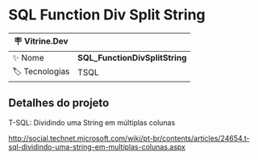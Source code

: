 <h1 align="left">SQL Function Div Split String</h1>

| :placard: Vitrine.Dev |  |
| -------------  | --- |
| :sparkles: Nome        | **SQL_FunctionDivSplitString**
| :label: Tecnologias | TSQL

<h2 align="left">Detalhes do projeto</h2>

T-SQL: Dividindo uma String em múltiplas colunas

http://social.technet.microsoft.com/wiki/pt-br/contents/articles/24654.t-sql-dividindo-uma-string-em-multiplas-colunas.aspx

